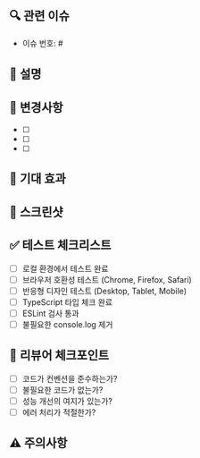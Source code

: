 ## 🔍 관련 이슈
- 이슈 번호: #

## 💁 설명
<!-- 이 PR에서 작업한 내용을 간단히 설명해주세요 -->

## 📝 변경사항
<!-- 주요 변경사항을 리스트로 작성해주세요 -->
- [ ] 
- [ ] 
- [ ] 

## 🎯 기대 효과
<!-- 이 변경사항으로 인한 기대효과를 작성해주세요 -->

## 📸 스크린샷
<!-- UI 변경사항이 있다면 스크린샷을 첨부해주세요 -->

## ✅ 테스트 체크리스트
<!-- 테스트한 항목을 체크해주세요 -->
- [ ] 로컬 환경에서 테스트 완료
- [ ] 브라우저 호환성 테스트 (Chrome, Firefox, Safari)
- [ ] 반응형 디자인 테스트 (Desktop, Tablet, Mobile)
- [ ] TypeScript 타입 체크 완료
- [ ] ESLint 검사 통과
- [ ] 불필요한 console.log 제거

## 🔎 리뷰어 체크포인트
<!-- 리뷰어가 특히 봐주었으면 하는 부분을 작성해주세요 -->
- [ ] 코드가 컨벤션을 준수하는가?
- [ ] 불필요한 코드가 없는가?
- [ ] 성능 개선의 여지가 있는가?
- [ ] 에러 처리가 적절한가?

## ⚠️ 주의사항
<!-- 리뷰어와 테스터가 알아야 할 주의사항을 작성해주세요
